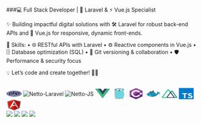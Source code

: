###💻 Full Stack Developer | 🌟 Laravel & ⚡ Vue.js Specialist

✨ Building impactful digital solutions with 🛠️ Laravel for robust back-end APIs and 🎨 Vue.js for responsive, dynamic front-ends.

🚀 Skills:
• 🌐 RESTful APIs with Laravel
• ⚙️ Reactive components in Vue.js
• 🗄️ Database optimization (SQL)
• 🧩 Git versioning & collaboration
• 🛡️ Performance & security focus

💡 Let’s code and create together! 🚀✨

<div style="display: inline_block"><br> 
<img align="center" alt="Netto-PHP" height="30" width="40" src="https://raw.githubusercontent.com/devicons/devicon/master/icons/php/php-original.svg">
<img align="center" alt="Netto-Laravel" height="30" width="40" src="https://cdn.jsdelivr.net/gh/devicons/devicon/icons/laravel/laravel-original.svg">
<img align="center" alt="Netto-JS" height="30" width="40" src="https://cdn.jsdelivr.net/gh/devicons/devicon/icons/javascript/javascript-original.svg">
<img align="center" alt="Netto-Vue" height="30" width="40" src="https://raw.githubusercontent.com/devicons/devicon/master/icons/vuejs/vuejs-original.svg">
<img align="center" alt="Netto-Go" height="30" width="40" src="https://raw.githubusercontent.com/devicons/devicon/master/icons/go/go-original.svg">
<img align="center" alt="Netto-Csharp" height="30" width="40" src="https://raw.githubusercontent.com/devicons/devicon/master/icons/csharp/csharp-original.svg">
<img align="center" alt="Netto-Docker" height="30" width="40" src="https://raw.githubusercontent.com/devicons/devicon/master/icons/docker/docker-original.svg">
<img align="center" alt="Netto-Nuxt" height="30" width="40" src="https://raw.githubusercontent.com/devicons/devicon/master/icons/nuxtjs/nuxtjs-original.svg">
<img align="center" alt="Netto-Typescript" height="30" width="40" src="https://raw.githubusercontent.com/devicons/devicon/master/icons/typescript/typescript-original.svg">
<img align="center" alt="Netto-Angular" height="30" width="40" src="https://raw.githubusercontent.com/devicons/devicon/master/icons/angularjs/angularjs-original.svg">

 </div>

<div> <a href="https://www.instagram.com/neto_pereira18/" target="_blank"><img src="https://img.shields.io/badge/-Instagram-%23E4405F?style=for-the-badge&logo=instagram&logoColor=white" target="_blank"></a> <a href="https://www.tiktok.com/@netto.dev" target="_blank"><img src="https://img.shields.io/badge/TikTok-000000?style=for-the-badge&logo=tiktok&logoColor=white"></a> <a href = "mailto:jjosenetto2020n@gmail.com"><img src="https://img.shields.io/badge/-Gmail-%23333?style=for-the-badge&logo=gmail&logoColor=white" target="_blank"></a> <a href="https://www.linkedin.com/in/jjosenetto/" target="_blank"><img src="https://img.shields.io/badge/-LinkedIn-%230077B5?style=for-the-badge&logo=linkedin&logoColor=white" target="_blank"></a> </div>
